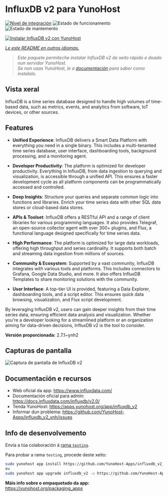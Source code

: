<!--
NOTA: Este README foi creado automáticamente por <https://github.com/YunoHost/apps/tree/master/tools/readme_generator>
NON debe editarse manualmente.
-->

# InfluxDB v2 para YunoHost

[![Nivel de integración](https://apps.yunohost.org/badge/integration/influxdb_v2)](https://ci-apps.yunohost.org/ci/apps/influxdb_v2/)
![Estado de funcionamento](https://apps.yunohost.org/badge/state/influxdb_v2)
![Estado de mantemento](https://apps.yunohost.org/badge/maintained/influxdb_v2)

[![Instalar InfluxDB v2 con YunoHost](https://install-app.yunohost.org/install-with-yunohost.svg)](https://install-app.yunohost.org/?app=influxdb_v2)

*[Le este README en outros idiomas.](./ALL_README.md)*

> *Este paquete permíteche instalar InfluxDB v2 de xeito rápido e doado nun servidor YunoHost.*  
> *Se non usas YunoHost, le a [documentación](https://yunohost.org/install) para saber como instalalo.*

## Vista xeral

InfluxDB is a time series database designed to handle high volumes of time-based data, such as metrics, events, and analytics from software, IoT devices, or other sources.

## Features

- **Unified Experience**: InfluxDB delivers a Smart Data Platform with everything you need in a single binary. This includes a multi-tenanted time series database, user interface, dashboarding tools, background processing, and a monitoring agent.

- **Developer Productivity**: The platform is optimized for developer productivity. Everything in InfluxDB, from data ingestion to querying and visualization, is accessible through a unified API. This ensures a faster development cycle as all platform components can be programmatically accessed and controlled.

- **Deep Insights**: Structure your queries and separate common logic into functions and libraries. Enrich your time series data with other SQL data stores or cloud-based data stores.

- **APIs & Toolset**: InfluxDB offers a RESTful API and a range of client libraries for various programming languages. It also provides Telegraf, an open-source collector agent with over 300+ plugins, and Flux, a functional language designed specifically for time series data.

- **High Performance**: The platform is optimized for large data workloads, offering high throughput and series cardinality. It supports both batch and streaming data ingestion from millions of sources.

- **Community & Ecosystem**: Supported by a vast community, InfluxDB integrates with various tools and platforms. This includes connectors to Grafana, Google Data Studio, and more. It also offers InfluxDB Templates to share monitoring solutions with the community.

- **User Interface**: A top-tier UI is provided, featuring a Data Explorer, dashboarding tools, and a script editor. This ensures quick data browsing, visualization, and Flux script development.

By leveraging InfluxDB v2, users can gain deeper insights from their time series data, ensuring efficient data analysis and visualization. Whether you're a developer looking for a streamlined platform or an organization aiming for data-driven decisions, InfluxDB v2 is the tool to consider.



**Versión proporcionada:** 2.7.1~ynh2

## Capturas de pantalla

![Captura de pantalla de InfluxDB v2](./doc/screenshots/influxdb_v2_data_explorer.png)

## Documentación e recursos

- Web oficial da app: <https://www.influxdata.com/>
- Documentación oficial para admin: <https://docs.influxdata.com/influxdb/v2.0/>
- Tenda YunoHost: <https://apps.yunohost.org/app/influxdb_v2>
- Informar dun problema: <https://github.com/YunoHost-Apps/influxdb_v2_ynh/issues>

## Info de desenvolvemento

Envía a túa colaboración á [rama `testing`](https://github.com/YunoHost-Apps/influxdb_v2_ynh/tree/testing).

Para probar a rama `testing`, procede deste xeito:

```bash
sudo yunohost app install https://github.com/YunoHost-Apps/influxdb_v2_ynh/tree/testing --debug
ou
sudo yunohost app upgrade influxdb_v2 -u https://github.com/YunoHost-Apps/influxdb_v2_ynh/tree/testing --debug
```

**Máis info sobre o empaquetado da app:** <https://yunohost.org/packaging_apps>
